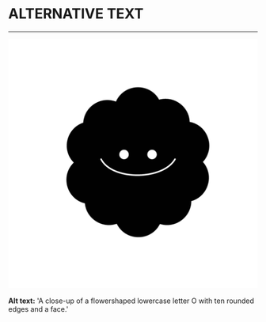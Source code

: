 # ALTERNATIVE TEXT
---

![Placeholder for alt text.](letter-o-gif.gif)


**Alt text:** 'A close-up of a flowershaped lowercase letter O with ten rounded edges and a face.'
